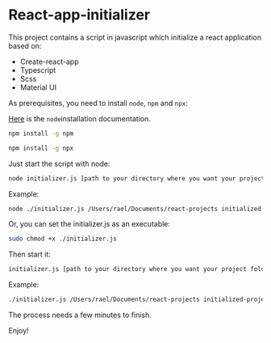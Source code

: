 # React-app-initializer

This project contains a script in javascript which initialize a react application based on:

- Create-react-app
- Typescript
- Scss
- Material UI

As prerequisites, you need to install `node`, `npm` and `npx`:

[Here](https://nodejs.org/en/download/) is the `node`installation documentation.

```bash
npm install -g npm
```

```bash
npm install -g npx
```

Just start the script with node:

```bash
node initializer.js [path to your directory where you want your project folder] [your project name (uppercases are not allowed)]
```

Example:

```bash
node ./initializer.js /Users/rael/Documents/react-projects initialized-project
```

Or, you can set the initializer.js as an executable:

```bash
sudo chmod +x ./initializer.js
```

Then start it:

```bash
initializer.js [path to your directory where you want your project folder] [your project name (uppercases are not allowed)]
```

Example:

```bash
./initializer.js /Users/rael/Documents/react-projects initialized-project
```

The process needs a few minutes to finish.

Enjoy!
